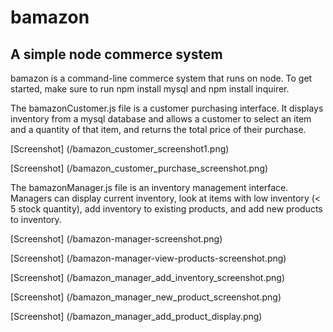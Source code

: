 # bamazon
## A simple node commerce system

bamazon is a command-line commerce system that runs on node. To get started, make sure to run npm install mysql and npm install inquirer.

The bamazonCustomer.js file is a customer purchasing interface. It displays inventory from a mysql database and allows a customer to select an item and a quantity of that item, and returns the total price of their purchase.

[Screenshot] (/bamazon_customer_screenshot1.png)

[Screenshot] (/bamazon_customer_purchase_screenshot.png)

The bamazonManager.js file is an inventory management interface. Managers can display current inventory, look at items with low inventory (< 5 stock quantity), add inventory to existing products, and add new products to inventory.

[Screenshot] (/bamazon-manager-screenshot.png)

[Screenshot] (/bamazon-manager-view-products-screenshot.png)

[Screenshot] (/bamazon_manager_add_inventory_screenshot.png)

[Screenshot] (/bamazon_manager_new_product_screenshot.png)

[Screenshot] (/bamazon_manager_add_product_display.png)
